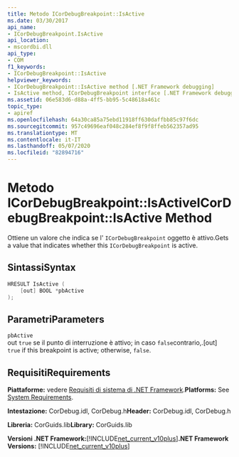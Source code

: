 ```yaml
---
title: Metodo ICorDebugBreakpoint::IsActive
ms.date: 03/30/2017
api_name:
- ICorDebugBreakpoint.IsActive
api_location:
- mscordbi.dll
api_type:
- COM
f1_keywords:
- ICorDebugBreakpoint::IsActive
helpviewer_keywords:
- ICorDebugBreakpoint::IsActive method [.NET Framework debugging]
- IsActive method, ICorDebugBreakpoint interface [.NET Framework debugging]
ms.assetid: 06e583d6-d88a-4ff5-bb95-5c48618a461c
topic_type:
- apiref
ms.openlocfilehash: 64a30ca85a75ebd11918ff630daffbb85c97f6dc
ms.sourcegitcommit: 957c49696eaf048c284ef8f9f8ffeb562357ad95
ms.translationtype: MT
ms.contentlocale: it-IT
ms.lasthandoff: 05/07/2020
ms.locfileid: "82894716"
---
```

# <a name="icordebugbreakpointisactive-method"></a><span data-ttu-id="6aab4-102">Metodo ICorDebugBreakpoint::IsActive</span><span class="sxs-lookup"><span data-stu-id="6aab4-102">ICorDebugBreakpoint::IsActive Method</span></span>
<span data-ttu-id="6aab4-103">Ottiene un valore che indica se l' `ICorDebugBreakpoint` oggetto è attivo.</span><span class="sxs-lookup"><span data-stu-id="6aab4-103">Gets a value that indicates whether this `ICorDebugBreakpoint` is active.</span></span>  
  
## <a name="syntax"></a><span data-ttu-id="6aab4-104">Sintassi</span><span class="sxs-lookup"><span data-stu-id="6aab4-104">Syntax</span></span>  
  
```cpp  
HRESULT IsActive (  
    [out] BOOL *pbActive  
);  
```  
  
## <a name="parameters"></a><span data-ttu-id="6aab4-105">Parametri</span><span class="sxs-lookup"><span data-stu-id="6aab4-105">Parameters</span></span>  
 `pbActive`  
 <span data-ttu-id="6aab4-106">out `true` se il punto di interruzione è attivo; in caso `false`contrario,.</span><span class="sxs-lookup"><span data-stu-id="6aab4-106">[out] `true` if this breakpoint is active; otherwise, `false`.</span></span>  
  
## <a name="requirements"></a><span data-ttu-id="6aab4-107">Requisiti</span><span class="sxs-lookup"><span data-stu-id="6aab4-107">Requirements</span></span>  
 <span data-ttu-id="6aab4-108">**Piattaforme:** vedere [Requisiti di sistema di .NET Framework](../../get-started/system-requirements.md).</span><span class="sxs-lookup"><span data-stu-id="6aab4-108">**Platforms:** See [System Requirements](../../get-started/system-requirements.md).</span></span>  
  
 <span data-ttu-id="6aab4-109">**Intestazione:** CorDebug.idl, CorDebug.h</span><span class="sxs-lookup"><span data-stu-id="6aab4-109">**Header:** CorDebug.idl, CorDebug.h</span></span>  
  
 <span data-ttu-id="6aab4-110">**Libreria:** CorGuids.lib</span><span class="sxs-lookup"><span data-stu-id="6aab4-110">**Library:** CorGuids.lib</span></span>  
  
 <span data-ttu-id="6aab4-111">**Versioni .NET Framework:**[!INCLUDE[net_current_v10plus](../../../../includes/net-current-v10plus-md.md)]</span><span class="sxs-lookup"><span data-stu-id="6aab4-111">**.NET Framework Versions:** [!INCLUDE[net_current_v10plus](../../../../includes/net-current-v10plus-md.md)]</span></span>
